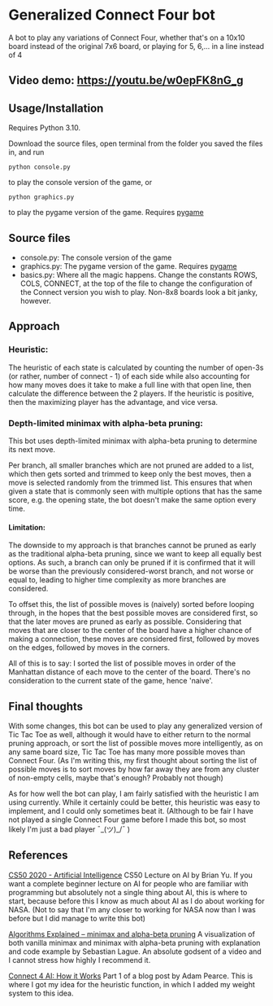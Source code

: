 # Generalized Connect Four bot
A bot to play any variations of Connect Four, whether that's on a 10x10 board instead of the original 7x6 board, or playing for 5, 6,... in a line instead of 4
## Video demo: https://youtu.be/w0epFK8nG_g

## Usage/Installation
Requires Python 3.10.

Download the source files, open terminal from the folder you saved the files in, and run
```
python console.py
```
to play the console version of the game, or
```
python graphics.py
```
to play the pygame version of the game. Requires [pygame](https://www.pygame.org/wiki/GettingStarted#Pygame%20Installation)

## Source files
- console.py: The console version of the game
- graphics.py: The pygame version of the game. Requires [pygame](https://www.pygame.org/wiki/GettingStarted#Pygame%20Installation)
- basics.py: Where all the magic happens. Change the constants ROWS, COLS, CONNECT, at the top of the file to change the configuration of the Connect version you wish to play. Non-8x8 boards look a bit janky, however.

## Approach

### Heuristic:
The heuristic of each state is calculated by counting the number of open-3s (or rather, number of connect - 1) of each side while also accounting for how many moves does it take to make a full line with that open line, then calculate the difference between the 2 players. If the heuristic is positive, then the maximizing player has the advantage, and vice versa.

### Depth-limited minimax with alpha-beta pruning:
This bot uses depth-limited minimax with alpha-beta pruning to determine its next move.

Per branch, all smaller branches which are not pruned are added to a list, which then gets sorted and trimmed to keep only the best moves, then a move is selected randomly from the trimmed list. This ensures that when given a state that is commonly seen with multiple options that has the same score, e.g. the opening state, the bot doesn't make the same option every time.

#### Limitation:
The downside to my approach is that branches cannot be pruned as early as the traditional alpha-beta pruning, since we want to keep all equally best options. As such, a branch can only be pruned if it is confirmed that it will be worse than the previously considered-worst branch, and not worse or equal to, leading to higher time complexity as more branches are considered.

To offset this, the list of possible moves is (naively) sorted before looping through, in the hopes that the best possible moves are considered first, so that the later moves are pruned as early as possible. Considering that moves that are closer to the center of the board have a higher chance of making a connection, these moves are considered first, followed by moves on the edges, followed by moves in the corners.

All of this is to say: I sorted the list of possible moves in order of the Manhattan distance of each move to the center of the board. There's no consideration to the current state of the game, hence 'naive'.

## Final thoughts
With some changes, this bot can be used to play any generalized version of Tic Tac Toe as well, although it would have to either return to the normal pruning approach, or sort the list of possible moves more intelligently, as on any same board size, Tic Tac Toe has many more possible moves than Connect Four. (As I'm writing this, my first thought about sorting the list of possible moves is to sort moves by how far away they are from any cluster of non-empty cells, maybe that's enough? Probably not though)

As for how well the bot can play, I am fairly satisfied with the heuristic I am using currently. While it certainly could be better, this heuristic was easy to implement, and I could only sometimes beat it. (Although to be fair I have not played a single Connect Four game before I made this bot, so most likely I'm just a bad player ¯\_(ツ)_/¯ )

## References
[CS50 2020 - Artificial Intelligence](https://youtu.be/eey91kzfOZs) CS50 Lecture on AI by Brian Yu. If you want a complete beginner lecture on AI for people who are familiar with programming but absolutely not a single thing about AI, this is where to start, because before this I know as much about AI as I do about working for NASA. (Not to say that I'm any closer to working for NASA now than I was before but I did manage to write this bot)

[Algorithms Explained – minimax and alpha-beta pruning](https://youtu.be/l-hh51ncgDI) A visualization of both vanilla minimax and minimax with alpha-beta pruning with explanation and code example by Sebastian Lague. An absolute godsent of a video and I cannot stress how highly I recommend it.

[Connect 4 AI: How it Works](https://roadtolarissa.com/connect-4-ai-how-it-works/) Part 1 of a blog post by Adam Pearce. This is where I got my idea for the heuristic function, in which I added my weight system to this idea.
